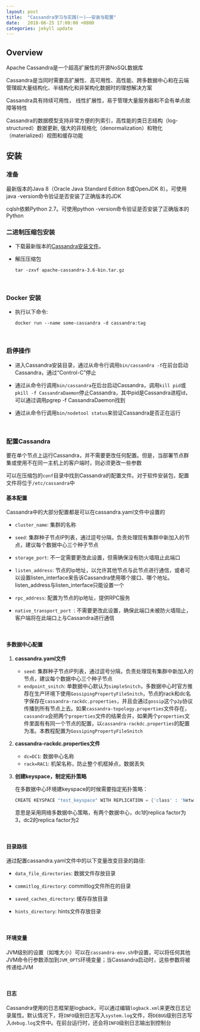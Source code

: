 ```yaml
---
layout: post
title:  "Cassandra学习与实践(一)——安装与配置"
date:   2018-06-25 17:00:00 +0800
categories: jekyll update
---
```


## Overview

Apache Cassandra是一个超高扩展性的开源NoSQL数据库

Cassandra是当同时需要高扩展性、高可用性、高性能、跨多数据中心和在云端管理超大量结构化、半结构化和非架构化数据时的理想解决方案

Cassandra具有持续可用性， 线性扩展性，易于管理大量服务器和不会有单点故障等特性

Cassandra的数据模型支持非常方便的列索引，高性能的类日志结构（log-structured）数据更新, 强大的非规格化（denormalization）和物化（materialized）视图和缓存功能



## 安装

### 准备

最新版本的Java 8（Oracle Java Standard Edition 8或OpenJDK 8）。可使用java -version命令验证是否安装了正确版本的JDK

cqlsh依赖Python 2.7。可使用python -version命令验证是否安装了正确版本的Python



### 二进制压缩包安装

- 下载最新版本的[Cassandra安装文件](http://cassandra.apache.org/download/)。

- 解压压缩包

  `tar -zxvf apache-cassandra-3.6-bin.tar.gz`

  ​

### Docker 安装

- 执行以下命令:

   `docker run --name some-cassandra -d cassandra:tag`

   ​

### 启停操作

- 进入Cassandra安装目录，通过从命令行调用`bin/cassandra -f`在前台启动Cassandra，通过“Control-C”停止

- 通过从命令行调用`bin/cassandra`在后台启动Cassandra，调用`kill pid`或`pkill -f CassandraDaemon`停止Cassandra，其中pid是Cassandra进程id，可以通过调用pgrep -f CassandraDaemon找到

- 通过从命令行调用`bin/nodetool status`来验证Cassandra是否正在运行

  ​


### 配置Cassandra

要在单个节点上运行Cassandra，并不需要更改任何配置。但是，当部署节点群集或使用不在同一主机上的客户端时，则必须更改一些参数

可以在压缩包的`conf`目录中找到Cassandra的配置文件。对于软件安装包，配置文件将位于`/etc/cassandra`中

  

#### 基本配置

Cassandra中的大部分配置都是可以在cassandra.yaml文件中设置的

- `cluster_name`:  集群的名称

- `seed`:  集群种子节点IP列表，通过逗号分隔，负责处理现有集群中新加入的节点，建议每个数据中心三个种子节点

- `storage_port`:  不一定需要更改此设置，但需确保没有防火墙阻止此端口

- `listen_address`:  节点的ip地址，以允许其他节点与此节点进行通信，或者可以设置listen_interface来告诉Cassandra使用哪个接口、哪个地址。listen_address与listen_interface只能设置一个

- `rpc_address`:  配置为节点的ip地址，提供RPC服务

- `native_transport_port `:  不需要更改此设置，确保此端口未被防火墙阻止，客户端将在此端口上与Cassandra进行通信

  ​

#### 多数据中心配置

1. **cassandra.yaml文件**

   - `seed`:  集群种子节点IP列表，通过逗号分隔，负责处理现有集群中新加入的节点，建议每个数据中心三个种子节点
   - `endpoint_snitch`:  单数据中心默认为`simpleSnitch`，多数据中心时官方推荐在生产环境下使用`GossipingPropertyFileSnitch`，节点的rack和dc名字保存在`cassandra-rackdc.properties`，并且会通过`gossip`这个`p2p`协议传播到所有节点上去。如果`cassandra-topology.properties`文件存在，`cassandra`会把两个`properties`文件的结果合并，如果两个`properties`文件里面有有同一个节点的配置，以`cassandra-rackdc.properties`的配置为准。本教程配置为`GossipingPropertyFileSnitch`

2. **cassandra-rackdc.properties文件**

   - `dc=DC1`:   数据中心名称
   - `rack=RAC1`:  机架名称，防止整个机框掉点，数据丢失

3. **创建keyspace，制定拓扑策略**

   在多数据中心环境建keyspace的时候需要指定拓扑策略：

   ```s
   CREATE KEYSPACE "test_keyspace" WITH REPLICATION = {'class' : 'NetworkTopologyStrategy', 'dc1' : 3, 'dc2' : 2};
   ```


   意思是采用网络多数据中心策略，有两个数据中心，dc1的replica factor为3，dc2的replica factor为2

  ​

#### 目录路径

通过配置cassandra.yaml文件中的以下变量改变目录的路径: 

- `data_file_directories`:  数据文件存放目录

- `commitlog_directory`:  commitlog文件所在的目录

- `saved_caches_directory`:  缓存存放目录

- `hints_directory`:  hints文件存放目录

  ​

#### 环境变量

JVM级别的设置（如堆大小）可以在`cassandra-env.sh`中设置，可以将任何其他JVM命令行参数添加到`JVM_OPTS`环境变量；当Cassandra启动时，这些参数将被传递给JVM

  ​

#### 日志

Cassandra使用的日志框架是logback，可以通过编辑`logback.xml`来更改日志记录属性。默认情况下，将`INFO`级别日志写入`system.log`文件，将`DEBUG`级别日志写入`debug.log`文件中。在前台运行时，还会将`INFO`级别日志输出到控制台